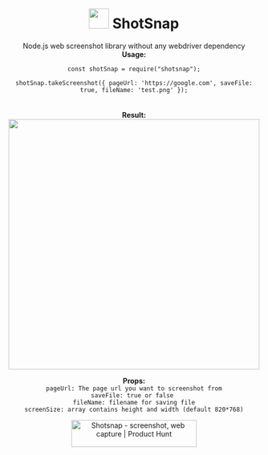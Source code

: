 
<h1 align="center"><img height="40px" src="https://ph-files.imgix.net/9179fcb5-b9e2-4a34-be0a-80c4318ac199.png?auto=format&auto=compress&codec=mozjpeg&cs=strip&w=72&h=72&fit=crop&bg=0fff&dpr=2">
ShotSnap</h1> 

<p align="center">
Node.js web screenshot library without any webdriver dependency
<br>
<b>Usage:</b>
<br>
<code align="center">
const shotSnap = require("shotsnap");</code><br>
<code align="center">
shotSnap.takeScreenshot({ pageUrl: 'https://google.com', saveFile: true, fileName: 'test.png' });
</code><br><br>
<b>Result:</b><br>
<img height="500px" src="https://i.ibb.co/cQtvpqp/screenshot.png">
</p>

<p align="center">
<b>Props:</b> <br>
<code>pageUrl: The page url you want to screenshot from</code><br>
<code>saveFile: true or false </code><br>
<code>fileName: filename for saving file</code><br>
<code>screenSize: array contains height and width (default 820*768)</code>

</p>
<p align="center">
<a href="https://www.producthunt.com/posts/shotsnap?utm_source=badge-featured&utm_medium=badge&utm_souce=badge-shotsnap" target="_blank"><img src="https://api.producthunt.com/widgets/embed-image/v1/featured.svg?post_id=361871&theme=light" alt="Shotsnap - screenshot&#0044;&#0032;web&#0032;capture | Product Hunt" style="width: 250px; height: 54px;" width="250" height="54" /></a>
</p>
